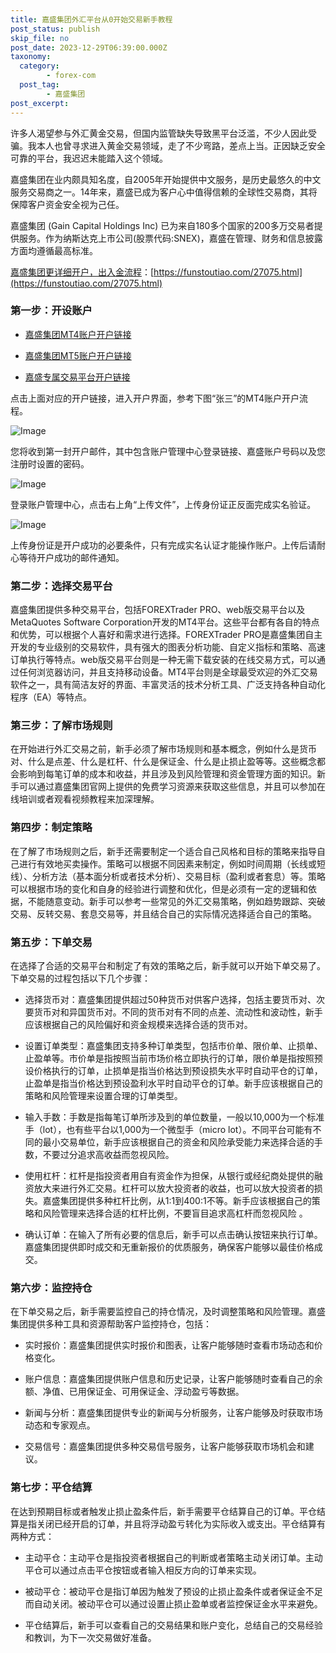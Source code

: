 ```yaml
---
title: 嘉盛集团外汇平台从0开始交易新手教程
post_status: publish
skip_file: no
post_date: 2023-12-29T06:39:00.000Z
taxonomy:
  category:
        - forex-com
  post_tag:
        - 嘉盛集团
post_excerpt: 
---
```

许多人渴望参与外汇黄金交易，但国内监管缺失导致黑平台泛滥，不少人因此受骗。我本人也曾寻求进入黄金交易领域，走了不少弯路，差点上当。正因缺乏安全可靠的平台，我迟迟未能踏入这个领域。

嘉盛集团在业内颇具知名度，自2005年开始提供中文服务，是历史最悠久的中文服务交易商之一。14年来，嘉盛已成为客户心中值得信赖的全球性交易商，其将保障客户资金安全视为己任。

嘉盛集团 (Gain Capital Holdings Inc) 已为来自180多个国家的200多万交易者提供服务。作为纳斯达克上市公司(股票代码:SNEX)，嘉盛在管理、财务和信息披露方面均遵循最高标准。

[嘉盛集团更详细开户，出入金流程](https://funstoutiao.com/27075.html)：[https://funstoutiao.com/27075.html](https://funstoutiao.com/27075.html)

### 第一步：开设账户

* [嘉盛集团MT4账户开户链接](https://s.ssgg.net/jsmt4)

* [嘉盛集团MT5账户开户链接](https://s.ssgg.net/jsmt5)

* [嘉盛专属交易平台开户链接](https://s.ssgg.net/js)

点击上面对应的开户链接，进入开户界面，参考下图“张三”的MT4账户开户流程。

![Image](https://prod-files-secure.s3.us-west-2.amazonaws.com/39ed1227-6d7d-4570-be36-9ccd4a2c4241/7a167aea-686b-400d-af59-4e18eb607a40/640.png?X-Amz-Algorithm=AWS4-HMAC-SHA256&X-Amz-Content-Sha256=UNSIGNED-PAYLOAD&X-Amz-Credential=ASIAZI2LB466WZRX7KXP%2F20250619%2Fus-west-2%2Fs3%2Faws4_request&X-Amz-Date=20250619T161309Z&X-Amz-Expires=3600&X-Amz-Security-Token=IQoJb3JpZ2luX2VjEL%2F%2F%2F%2F%2F%2F%2F%2F%2F%2F%2FwEaCXVzLXdlc3QtMiJHMEUCIQDWc%2BGlui4R5a1UQh%2FNMr6aCWw0iOB0GO9gcttWZlHsggIgXVMY72prdFrfoJGK9L5yqbp9SV33GMcD9rLZmV7TnEkqiAQIqP%2F%2F%2F%2F%2F%2F%2F%2F%2F%2FARAAGgw2Mzc0MjMxODM4MDUiDKFo6JLSGv%2BkEMsjSCrcAyhNk%2FhwIX4yI4Kh7TZyqs7RjP%2B7O20kzieq0kkXZYjCTS0OjkxNs3AwHc0SHyIb9u2h3penKkdLOBHFszmWLQjf%2F07u9igE5tpJnsaAgd0O8XwtjjiVZwhn06DrhXqWEttMWFA4Y3MF89tXxn4QKA%2FKULo7i8maIiFC0CzIYwfUkzIjp1jVlMJGW2FG5nY0UbxHzGn0d8ySsJQDc9rzP0IB91k7zFewwWzIiiap0R0J6HmCI%2Bs%2BokgouAKwopN2QGiTRb0uVi6v7RQCO7O6dSmuPqJKu%2FZnBthLhdKgiIXj95RyBgnAQJ%2BgnSayroVL0uaN31h%2B%2F1jYq7NCaZkn3355hbHYbJo%2FLcIGr9K6tq6TYapgvkQKhgzpiwC0CTTza3RcASM78arP2G2b1hob3bjY93tcIJNNW6kjeGIC3bgxJZOd9K%2FoTorrSEAjbY%2F%2FHYxBXNE53asixF%2FrjAGmcPVYV%2FZSahscc0MBPNp%2F%2FQc1EYqqW%2BEh7wjbG5JxFQLztC9pFHR9NhhSpOV%2F%2FfTBgpSY9M0ZMe%2F8aFJGs5biZ%2Bo%2FLXKE4eqcvHbjGqzmvlH5RWEUNIdBohFuYc5G8HQQJqjimvXRaTGDsY3tTAA%2FBbWEWcQurMDUsbuoDq5gMJbC0MIGOqUBb%2FevTZ40qLpEWl2z5MjRPhsAk%2BAqUWvlkG8Yj8Y1zGzGA%2FwdyCy8OUBQgrW3fd9D3NVvddNDJQaUBC0wDs3wYFoe0SpLmDbm7E7l4sqCSE%2BaHCJYS9UBmg4O9cPR2KYzrZxW00CdzA9YrkJ6Vd6nOphh3jwbofWwMQ7xoSAF67dGcOIjUc9D7dZCAFHHbiutOTQZqrTFuItCf6D61lQy7SMU89S2&X-Amz-Signature=87fda22dd78919b4aff2f159358c1b93ec525bf757867aab85e15f592406edd4&X-Amz-SignedHeaders=host&x-amz-checksum-mode=ENABLED&x-id=GetObject)

您将收到第一封开户邮件，其中包含账户管理中心登录链接、嘉盛账户号码以及您注册时设置的密码。

![Image](https://prod-files-secure.s3.us-west-2.amazonaws.com/39ed1227-6d7d-4570-be36-9ccd4a2c4241/eaa1c6b3-2877-4284-a0e1-530e222c27fb/image.png?X-Amz-Algorithm=AWS4-HMAC-SHA256&X-Amz-Content-Sha256=UNSIGNED-PAYLOAD&X-Amz-Credential=ASIAZI2LB466WZRX7KXP%2F20250619%2Fus-west-2%2Fs3%2Faws4_request&X-Amz-Date=20250619T161309Z&X-Amz-Expires=3600&X-Amz-Security-Token=IQoJb3JpZ2luX2VjEL%2F%2F%2F%2F%2F%2F%2F%2F%2F%2F%2FwEaCXVzLXdlc3QtMiJHMEUCIQDWc%2BGlui4R5a1UQh%2FNMr6aCWw0iOB0GO9gcttWZlHsggIgXVMY72prdFrfoJGK9L5yqbp9SV33GMcD9rLZmV7TnEkqiAQIqP%2F%2F%2F%2F%2F%2F%2F%2F%2F%2FARAAGgw2Mzc0MjMxODM4MDUiDKFo6JLSGv%2BkEMsjSCrcAyhNk%2FhwIX4yI4Kh7TZyqs7RjP%2B7O20kzieq0kkXZYjCTS0OjkxNs3AwHc0SHyIb9u2h3penKkdLOBHFszmWLQjf%2F07u9igE5tpJnsaAgd0O8XwtjjiVZwhn06DrhXqWEttMWFA4Y3MF89tXxn4QKA%2FKULo7i8maIiFC0CzIYwfUkzIjp1jVlMJGW2FG5nY0UbxHzGn0d8ySsJQDc9rzP0IB91k7zFewwWzIiiap0R0J6HmCI%2Bs%2BokgouAKwopN2QGiTRb0uVi6v7RQCO7O6dSmuPqJKu%2FZnBthLhdKgiIXj95RyBgnAQJ%2BgnSayroVL0uaN31h%2B%2F1jYq7NCaZkn3355hbHYbJo%2FLcIGr9K6tq6TYapgvkQKhgzpiwC0CTTza3RcASM78arP2G2b1hob3bjY93tcIJNNW6kjeGIC3bgxJZOd9K%2FoTorrSEAjbY%2F%2FHYxBXNE53asixF%2FrjAGmcPVYV%2FZSahscc0MBPNp%2F%2FQc1EYqqW%2BEh7wjbG5JxFQLztC9pFHR9NhhSpOV%2F%2FfTBgpSY9M0ZMe%2F8aFJGs5biZ%2Bo%2FLXKE4eqcvHbjGqzmvlH5RWEUNIdBohFuYc5G8HQQJqjimvXRaTGDsY3tTAA%2FBbWEWcQurMDUsbuoDq5gMJbC0MIGOqUBb%2FevTZ40qLpEWl2z5MjRPhsAk%2BAqUWvlkG8Yj8Y1zGzGA%2FwdyCy8OUBQgrW3fd9D3NVvddNDJQaUBC0wDs3wYFoe0SpLmDbm7E7l4sqCSE%2BaHCJYS9UBmg4O9cPR2KYzrZxW00CdzA9YrkJ6Vd6nOphh3jwbofWwMQ7xoSAF67dGcOIjUc9D7dZCAFHHbiutOTQZqrTFuItCf6D61lQy7SMU89S2&X-Amz-Signature=49ec9a308afe63b430486770919483f8e60695d46bc7e6c9c296a1f3f8d0d947&X-Amz-SignedHeaders=host&x-amz-checksum-mode=ENABLED&x-id=GetObject)

登录账户管理中心，点击右上角“上传文件”，上传身份证正反面完成实名验证。

![Image](https://prod-files-secure.s3.us-west-2.amazonaws.com/39ed1227-6d7d-4570-be36-9ccd4a2c4241/54090639-09fc-46b4-a135-e0289f707147/image.png?X-Amz-Algorithm=AWS4-HMAC-SHA256&X-Amz-Content-Sha256=UNSIGNED-PAYLOAD&X-Amz-Credential=ASIAZI2LB466WZRX7KXP%2F20250619%2Fus-west-2%2Fs3%2Faws4_request&X-Amz-Date=20250619T161309Z&X-Amz-Expires=3600&X-Amz-Security-Token=IQoJb3JpZ2luX2VjEL%2F%2F%2F%2F%2F%2F%2F%2F%2F%2F%2FwEaCXVzLXdlc3QtMiJHMEUCIQDWc%2BGlui4R5a1UQh%2FNMr6aCWw0iOB0GO9gcttWZlHsggIgXVMY72prdFrfoJGK9L5yqbp9SV33GMcD9rLZmV7TnEkqiAQIqP%2F%2F%2F%2F%2F%2F%2F%2F%2F%2FARAAGgw2Mzc0MjMxODM4MDUiDKFo6JLSGv%2BkEMsjSCrcAyhNk%2FhwIX4yI4Kh7TZyqs7RjP%2B7O20kzieq0kkXZYjCTS0OjkxNs3AwHc0SHyIb9u2h3penKkdLOBHFszmWLQjf%2F07u9igE5tpJnsaAgd0O8XwtjjiVZwhn06DrhXqWEttMWFA4Y3MF89tXxn4QKA%2FKULo7i8maIiFC0CzIYwfUkzIjp1jVlMJGW2FG5nY0UbxHzGn0d8ySsJQDc9rzP0IB91k7zFewwWzIiiap0R0J6HmCI%2Bs%2BokgouAKwopN2QGiTRb0uVi6v7RQCO7O6dSmuPqJKu%2FZnBthLhdKgiIXj95RyBgnAQJ%2BgnSayroVL0uaN31h%2B%2F1jYq7NCaZkn3355hbHYbJo%2FLcIGr9K6tq6TYapgvkQKhgzpiwC0CTTza3RcASM78arP2G2b1hob3bjY93tcIJNNW6kjeGIC3bgxJZOd9K%2FoTorrSEAjbY%2F%2FHYxBXNE53asixF%2FrjAGmcPVYV%2FZSahscc0MBPNp%2F%2FQc1EYqqW%2BEh7wjbG5JxFQLztC9pFHR9NhhSpOV%2F%2FfTBgpSY9M0ZMe%2F8aFJGs5biZ%2Bo%2FLXKE4eqcvHbjGqzmvlH5RWEUNIdBohFuYc5G8HQQJqjimvXRaTGDsY3tTAA%2FBbWEWcQurMDUsbuoDq5gMJbC0MIGOqUBb%2FevTZ40qLpEWl2z5MjRPhsAk%2BAqUWvlkG8Yj8Y1zGzGA%2FwdyCy8OUBQgrW3fd9D3NVvddNDJQaUBC0wDs3wYFoe0SpLmDbm7E7l4sqCSE%2BaHCJYS9UBmg4O9cPR2KYzrZxW00CdzA9YrkJ6Vd6nOphh3jwbofWwMQ7xoSAF67dGcOIjUc9D7dZCAFHHbiutOTQZqrTFuItCf6D61lQy7SMU89S2&X-Amz-Signature=49fe134132d1d1237cbc5dbf9b25cfe73520b68c590635c5c23d4353a59a2d36&X-Amz-SignedHeaders=host&x-amz-checksum-mode=ENABLED&x-id=GetObject)

上传身份证是开户成功的必要条件，只有完成实名认证才能操作账户。上传后请耐心等待开户成功的邮件通知。

### 第二步：选择交易平台

嘉盛集团提供多种交易平台，包括FOREXTrader PRO、web版交易平台以及MetaQuotes Software Corporation开发的MT4平台。这些平台都有各自的特点和优势，可以根据个人喜好和需求进行选择。FOREXTrader PRO是嘉盛集团自主开发的专业级别的交易软件，具有强大的图表分析功能、自定义指标和策略、高速订单执行等特点。web版交易平台则是一种无需下载安装的在线交易方式，可以通过任何浏览器访问，并且支持移动设备。MT4平台则是全球最受欢迎的外汇交易软件之一，具有简洁友好的界面、丰富灵活的技术分析工具、广泛支持各种自动化程序（EA）等特点。

### 第三步：了解市场规则

在开始进行外汇交易之前，新手必须了解市场规则和基本概念，例如什么是货币对、什么是点差、什么是杠杆、什么是保证金、什么是止损止盈等等。这些概念都会影响到每笔订单的成本和收益，并且涉及到风险管理和资金管理方面的知识。新手可以通过嘉盛集团官网上提供的免费学习资源来获取这些信息，并且可以参加在线培训或者观看视频教程来加深理解。

### 第四步：制定策略

在了解了市场规则之后，新手还需要制定一个适合自己风格和目标的策略来指导自己进行有效地买卖操作。策略可以根据不同因素来制定，例如时间周期（长线或短线）、分析方法（基本面分析或者技术分析）、交易目标（盈利或者套息）等。策略可以根据市场的变化和自身的经验进行调整和优化，但是必须有一定的逻辑和依据，不能随意变动。新手可以参考一些常见的外汇交易策略，例如趋势跟踪、突破交易、反转交易、套息交易等，并且结合自己的实际情况选择适合自己的策略。

### 第五步：下单交易

在选择了合适的交易平台和制定了有效的策略之后，新手就可以开始下单交易了。下单交易的过程包括以下几个步骤：

* 选择货币对：嘉盛集团提供超过50种货币对供客户选择，包括主要货币对、次要货币对和异国货币对。不同的货币对有不同的点差、流动性和波动性，新手应该根据自己的风险偏好和资金规模来选择合适的货币对。

* 设置订单类型：嘉盛集团支持多种订单类型，包括市价单、限价单、止损单、止盈单等。市价单是指按照当前市场价格立即执行的订单，限价单是指按照预设价格执行的订单，止损单是指当价格达到预设损失水平时自动平仓的订单，止盈单是指当价格达到预设盈利水平时自动平仓的订单。新手应该根据自己的策略和风险管理来设置合理的订单类型。

* 输入手数：手数是指每笔订单所涉及到的单位数量，一般以10,000为一个标准手（lot），也有些平台以1,000为一个微型手（micro lot）。不同平台可能有不同的最小交易单位，新手应该根据自己的资金和风险承受能力来选择合适的手数，不要过分追求高收益而忽视风险。

* 使用杠杆：杠杆是指投资者用自有资金作为担保，从银行或经纪商处提供的融资放大来进行外汇交易。杠杆可以放大投资者的收益，也可以放大投资者的损失。嘉盛集团提供多种杠杆比例，从1:1到400:1不等。新手应该根据自己的策略和风险管理来选择合适的杠杆比例，不要盲目追求高杠杆而忽视风险 。

* 确认订单：在输入了所有必要的信息后，新手可以点击确认按钮来执行订单。嘉盛集团提供即时成交和无重新报价的优质服务，确保客户能够以最佳价格成交。

### 第六步：监控持仓

在下单交易之后，新手需要监控自己的持仓情况，及时调整策略和风险管理。嘉盛集团提供多种工具和资源帮助客户监控持仓，包括：

* 实时报价：嘉盛集团提供实时报价和图表，让客户能够随时查看市场动态和价格变化。

* 账户信息：嘉盛集团提供账户信息和历史记录，让客户能够随时查看自己的余额、净值、已用保证金、可用保证金、浮动盈亏等数据。

* 新闻与分析：嘉盛集团提供专业的新闻与分析服务，让客户能够及时获取市场动态和专家观点。

* 交易信号：嘉盛集团提供多种交易信号服务，让客户能够获取市场机会和建议。

### 第七步：平仓结算

在达到预期目标或者触发止损止盈条件后，新手需要平仓结算自己的订单。平仓结算是指关闭已经开启的订单，并且将浮动盈亏转化为实际收入或支出。平仓结算有两种方式：

* 主动平仓：主动平仓是指投资者根据自己的判断或者策略主动关闭订单。主动平仓可以通过点击平仓按钮或者输入相反方向的订单来实现。

* 被动平仓：被动平仓是指订单因为触发了预设的止损止盈条件或者保证金不足而自动关闭。被动平仓可以通过设置止损止盈单或者监控保证金水平来避免。

* 平仓结算后，新手可以查看自己的交易结果和账户变化，总结自己的交易经验和教训，为下一次交易做好准备。